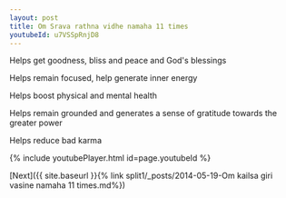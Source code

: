 ```yaml
---
layout: post
title: Om Srava rathna vidhe namaha 11 times
youtubeId: u7VSSpRnjD8
---
```

 
 
Helps get goodness, bliss and peace and God's blessings
 
Helps remain focused, help generate inner energy 
 
Helps boost physical and mental health 
 
Helps remain grounded and generates a sense of gratitude towards the greater power 
 
Helps reduce bad karma
 
 
 
 


{% include youtubePlayer.html id=page.youtubeId %}
 
[Next]({{ site.baseurl }}{% link  split1/_posts/2014-05-19-Om kailsa giri vasine namaha 11 times.md%})
 
